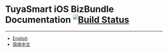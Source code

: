 # TuyaSmart iOS BizBundle Documentation [![Build Status](https://travis-ci.org/TuyaInc/tuyasmart_bizbundle_ios_doc.svg?branch=master)](https://travis-ci.org/TuyaInc/tuyasmart_bizbundle_ios_doc)

---

* [English](https://tuyainc.github.io/tuyasmart_bizbundle_ios_doc/en/)
* [简体中文](https://tuyainc.github.io/tuyasmart_bizbundle_ios_doc/zh-hans/)
